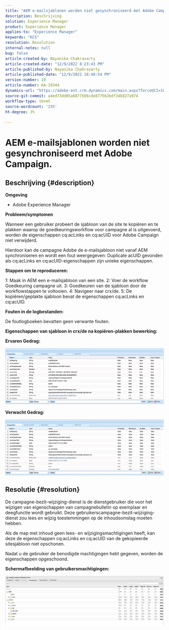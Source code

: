 ```yaml
---
title: "AEM e-mailsjablonen worden niet gesynchroniseerd met Adobe Campaign."
description: Beschrijving
solution: Experience Manager
product: Experience Manager
applies-to: "Experience Manager"
keywords: "KCS"
resolution: Resolution
internal-notes: null
bug: false
article-created-by: Nayanika Chakravarty
article-created-date: "12/9/2022 8:23:43 PM"
article-published-by: Nayanika Chakravarty
article-published-date: "12/9/2022 10:48:54 PM"
version-number: 10
article-number: KA-19344
dynamics-url: "https://adobe-ent.crm.dynamics.com/main.aspx?forceUCI=1&pagetype=entityrecord&etn=knowledgearticle&id=dd278a5b-ff77-ed11-81aa-6045bd006b3d"
source-git-commit: a4ed73dd05a6877506cde877563bdf34b827a974
workflow-type: tm+mt
source-wordcount: '235'
ht-degree: 3%

---
```


# AEM e-mailsjablonen worden niet gesynchroniseerd met Adobe Campaign.

## Beschrijving {#description}


<b>Omgeving</b>

- Adobe Experience Manager

<b>Probleem/symptomen</b>

Wanneer een gebruiker probeert de sjabloon van de site te kopiëren en te plakken waarop de goedkeuringsworkflow voor campagne al is uitgevoerd, worden de eigenschappen cq:acLinks en cq:acUID voor Adobe Campaign niet verwijderd.

Hierdoor kan de campagne Adobe de e-mailsjabloon niet vanaf AEM synchroniseren en wordt een fout weergegeven: Duplicate acUID gevonden als cq:acLinks en cq:acUID-eigenschappen zijn unieke eigenschappen.



<b>Stappen om te reproduceren:</b>

1: Maak in AEM een e-mailsjabloon van een site.
2: Voer de workflow Goedkeuring campagne uit.
3: Goedkeuren van de sjabloon door de workflowstappen te voltooien.
4: Navigeer naar crx/de.
5: De kopiëren/geplakte sjabloon bevat de eigenschappen cq:acLinks en cq:acUID.

<b>Fouten in de logbestanden:</b>

De foutlogboeken bevatten geen verwante fouten.



<b>Eigenschappen van sjabloon in crx/de na kopiëren-plakken bewerking:</b>

<b>Ervaren </b><b>Gedrag:</b>

![](assets/___de278a5b-ff77-ed11-81aa-6045bd006b3d___.jpeg)

<b>Verwacht </b><b>Gedrag</b><b>:</b>

![](assets/___e0278a5b-ff77-ed11-81aa-6045bd006b3d___.jpeg)


## Resolutie {#resolution}


De campagne-bezit-wijziging-dienst is de dienstgebruiker die voor het wijzigen van eigenschappen van campagnebulletin op exemplaar en deegfunctie wordt gebruikt.
Deze gebruikerscampagne-bezit-wijziging-dienst zou lees en wijzig toestemmingen op de inhoudsomslag moeten hebben.

Als de map met inhoud geen lees- en wijzigingsmachtigingen heeft, kan deze de eigenschappen cq:acLinks en cq:acUID van de gekopieerde sitesjabloon niet opschonen.

Nadat u de gebruiker de benodigde machtigingen hebt gegeven, worden de eigenschappen opgeschoond.

<b>Schermafbeelding van gebruikersmachtigingen:</b>

![](assets/5443ef52-35cc-ec11-a7b5-6045bd00db33.png)
